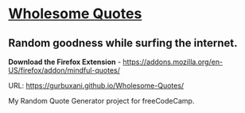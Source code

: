 [Wholesome Quotes](https://gurbuxani.github.io/Wholesome-Quotes/)
=================
Random goodness while surfing the internet.
-----------------------

**Download the Firefox Extension** - https://addons.mozilla.org/en-US/firefox/addon/mindful-quotes/

URL: https://gurbuxani.github.io/Wholesome-Quotes/

 My Random Quote Generator project for freeCodeCamp. 
